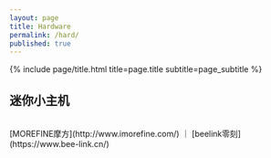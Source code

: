 ```yaml
---
layout: page
title: Hardware
permalink: /hard/
published: true
---
```


<div class="page" markdown="1">

{% include page/title.html title=page.title subtitle=page_subtitle %}

## 迷你小主机
<br>
[MOREFINE摩方](http://www.imorefine.com/) ｜ 
[beelink零刻](https://www.bee-link.cn/)
